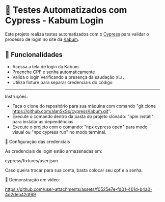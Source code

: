 # 🧪 Testes Automatizados com Cypress - Kabum Login

Este projeto realiza testes automatizados com o [Cypress](https://www.cypress.io/) para validar o processo de login no site da [Kabum](https://www.kabum.com.br/).

## 🚀 Funcionalidades

- Acessa a tela de login da Kabum
- Preenche CPF e senha automaticamente
- Valida o login verificando a presença da saudação `Olá,`
- Utiliza fixture para separar credenciais do código

---

Instruções:

- Faça o clone do repositório para sua máquina com comando "git clone https://github.com/alanSxSx/cypressKabum.git".
- Execute o comando dentro da pasta do projeto clonado: "npm install" para instalar as dependências.
- Execute o projeto com o comando: "npx cypress open" para modo visual ou "npx cypress run" no modo terminal.

🔐 Configuração das credenciais

As credenciais de login estão armazenadas em:

cypress/fixtures/user.json

Caso queira trocar para sua conta, basta colocar seu cpf e a senha.

🎥 Demonstração em vídeo:

https://github.com/user-attachments/assets/f0525e7e-fd01-401d-b4a0-4d2deb42df69


